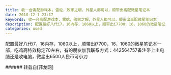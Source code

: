 ```yaml
---
title: 收一台高配游戏本，雷蛇，败家之眼，外星人都可以，顺带出高配微星笔记本
date: 2018-12-1 23:17
keywords: 收一台高配游戏本，雷蛇，败家之眼，外星人都可以，顺带出高配微星笔记本
description: 配置最好八代i7，16内存，1060以上，顺带出i7700，16，1060的微星笔记本一部，吃鸡高特效稳定70左右，有的朋友加我联系方式：442564757备注带上出电脑还是收电脑，微星出6500人民币可小刀
categories: used
---
```

<td class="t_f" id="postmessage_2390796">

配置最好八代i7，16内存，1060以上，顺带出i7700，16，1060的微星笔记本一部，吃鸡高特效稳定70左右，有的朋友加我联系方式：442564757备注带上出电脑还是收电脑，微星出6500人民币可小刀<br/>
</td>
###### 转载自[菲龙网]